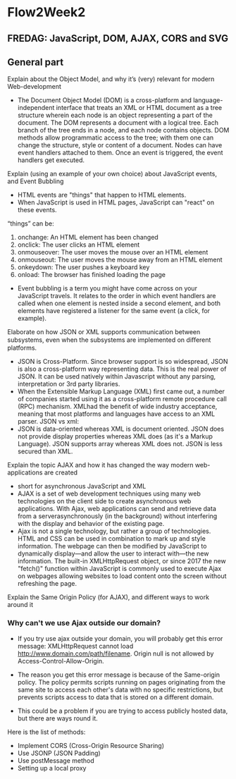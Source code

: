 # Flow2Week2





## FREDAG: JavaScript, DOM, AJAX, CORS and SVG
## General part
Explain about the Object Model, and why it’s (very) relevant for modern Web-development

- The Document Object Model (DOM) is a cross-platform and language-independent interface that treats an XML or HTML document as a tree structure wherein each node is an object representing a part of the document. The DOM represents a document with a logical tree. Each branch of the tree ends in a node, and each node contains objects. DOM methods allow programmatic access to the tree; with them one can change the structure, style or content of a document. Nodes can have event handlers attached to them. Once an event is triggered, the event handlers get executed.

Explain (using an example of your own choice) about JavaScript events, and Event Bubbling

- HTML events are "things" that happen to HTML elements.
- When JavaScript is used in HTML pages, JavaScript can "react" on these events.

“things” can be:
1. onchange: An HTML element has been changed
2. onclick: The user clicks an HTML element
3. onmouseover: The user moves the mouse over an HTML element
4. onmouseout: The user moves the mouse away from an HTML element
5. onkeydown: The user pushes a keyboard key
6. onload: The browser has finished loading the page

- Event bubbling is a term you might have come across on your JavaScript travels. It relates to the order in which event handlers are called when one element is nested inside a second element, and both elements have registered a listener for the same event (a click, for example).



Elaborate on how JSON or XML supports communication between subsystems, even when the subsystems are implemented on diﬀerent platforms.
- JSON is Cross-Platform. Since browser support is so widespread, JSON is also a cross-platform way representing data. This is the real power of JSON. It can be used natively within Javascript without any parsing, interpretation or 3rd party libraries.
- When the Extensible Markup Language (XML) first came out, a number of companies started using it as a cross-platform remote procedure call (RPC) mechanism. XMLhad the benefit of wide industry acceptance, meaning that most platforms and languages have access to an XML parser.
JSON vs xml:
- JSON is data-oriented whereas XML is document oriented. JSON does not provide display properties whereas XML does (as it's a Markup Language). JSON supports array whereas XML does not. JSON is less secured than XML.

Explain the topic AJAX and how it has changed the way modern web-applications are created
- short for asynchronous JavaScript and XML
- AJAX is a set of web development techniques using many web technologies on the client side to create asynchronous web applications. With Ajax, web applications can send and retrieve data from a serverasynchronously (in the background) without interfering with the display and behavior of the existing page. 
- Ajax is not a single technology, but rather a group of technologies. HTML and CSS can be used in combination to mark up and style information. The webpage can then be modified by JavaScript to dynamically display—and allow the user to interact with—the new information. The built-in XMLHttpRequest object, or since 2017 the new "fetch()" function within JavaScript is commonly used to execute Ajax on webpages allowing websites to load content onto the screen without refreshing the page.

Explain the Same Origin Policy (for AJAX), and different ways to work around it
### Why can't we use Ajax outside our domain?
-   If you try use ajax outside your domain, you will probably get this error message:
XMLHttpRequest cannot load http://www.domain.com/path/filename. Origin null is not allowed by Access-Control-Allow-Origin.

- The reason you get this error message is because of the Same-origin policy. The policy permits scripts running on pages originating from the same site to access each other's data with no specific restrictions, but prevents scripts access to data that is stored on a different domain.
- This could be a problem if you are trying to access publicly hosted data, but there are ways round it.

Here is the list of methods:
- Implement CORS (Cross-Origin Resource Sharing)
- Use JSONP (JSON Padding)
- Use postMessage method
- Setting up a local proxy

